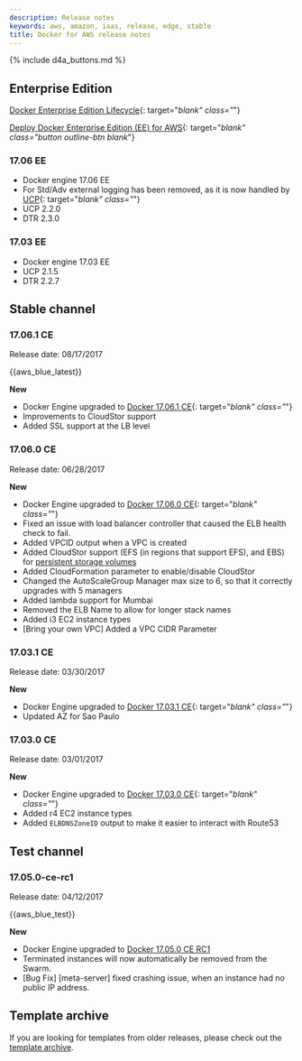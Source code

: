 ```yaml
---
description: Release notes
keywords: aws, amazon, iaas, release, edge, stable
title: Docker for AWS release notes
---
```


{% include d4a_buttons.md %}

## Enterprise Edition
[Docker Enterprise Edition Lifecycle](https://success.docker.com/Policies/Maintenance_Lifecycle){: target="_blank" class="_"}

[Deploy Docker Enterprise Edition (EE) for AWS](https://store.docker.com/editions/enterprise/docker-ee-aws?tab=description){: target="_blank" class="button outline-btn blank_"}

### 17.06 EE

- Docker engine 17.06 EE
- For Std/Adv external logging has been removed, as it is now handled by [UCP](https://docs.docker.com/datacenter/ucp/2.0/guides/configuration/configure-logs/){: target="_blank" class="_"}
- UCP 2.2.0
- DTR 2.3.0

### 17.03 EE

- Docker engine 17.03 EE
- UCP 2.1.5
- DTR 2.2.7


## Stable channel

### 17.06.1 CE

Release date: 08/17/2017

{{aws_blue_latest}}

**New**

- Docker Engine upgraded to [Docker 17.06.1 CE](https://github.com/docker/docker-ce/releases/tag/v17.06.1-ce){: target="_blank" class="_"}
- Improvements to CloudStor support
- Added SSL support at the LB level

### 17.06.0 CE

Release date: 06/28/2017

**New**

- Docker Engine upgraded to [Docker 17.06.0 CE](https://github.com/docker/docker-ce/releases/tag/v17.06.0-ce){: target="_blank" class="_"}
- Fixed an issue with load balancer controller that caused the ELB health check to fail.
- Added VPCID output when a VPC is created
- Added CloudStor support (EFS (in regions that support EFS), and EBS) for [persistent storage volumes](persistent-data-volumes.md)
- Added CloudFormation parameter to enable/disable CloudStor
- Changed the AutoScaleGroup Manager max size to 6, so that it correctly upgrades with 5 managers
- Added lambda support for Mumbai
- Removed the ELB Name to allow for longer stack names
- Added i3 EC2 instance types
- [Bring your own VPC] Added a VPC CIDR Parameter

### 17.03.1 CE

Release date: 03/30/2017

**New**

- Docker Engine upgraded to [Docker 17.03.1 CE](https://github.com/docker/docker/blob/master/CHANGELOG.md){: target="_blank" class="_"}
- Updated AZ for Sao Paulo

### 17.03.0 CE

Release date: 03/01/2017

**New**

- Docker Engine upgraded to [Docker 17.03.0 CE](https://github.com/docker/docker/blob/master/CHANGELOG.md){: target="_blank" class="_"}
- Added r4 EC2 instance types
- Added `ELBDNSZoneID` output to make it easier to interact with Route53


## Test channel

### 17.05.0-ce-rc1

Release date: 04/12/2017

{{aws_blue_test}}

**New**

- Docker Engine upgraded to [Docker 17.05.0 CE RC1](https://github.com/docker/docker/blob/master/CHANGELOG.md)
- Terminated instances will now automatically be removed from the Swarm.
- [Bug Fix] [meta-server] fixed crashing issue, when an instance had no public IP address.

## Template archive

If you are looking for templates from older releases, please check out the [template archive](/docker-for-aws/archive.md).

